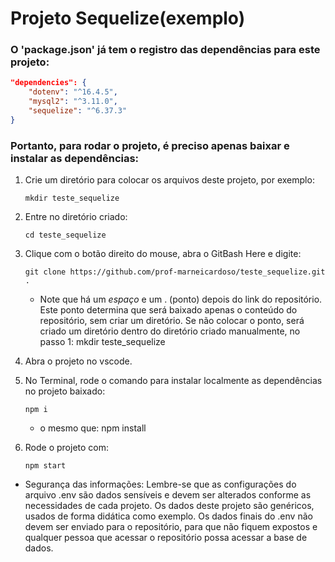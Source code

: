 # Projeto Sequelize(exemplo)

### O 'package.json' já tem o registro das dependências para este projeto:
```json
"dependencies": {
    "dotenv": "^16.4.5",
    "mysql2": "^3.11.0",
    "sequelize": "^6.37.3"
}
```

### Portanto, para rodar o projeto, é preciso apenas baixar e instalar as dependências:

1. Crie um diretório para colocar os arquivos deste projeto, por exemplo:
    ```
    mkdir teste_sequelize
    ```

2. Entre no diretório criado:
    ```
    cd teste_sequelize
    ```

3. Clique com o botão direito do mouse, abra o GitBash Here e digite:
    ```
    git clone https://github.com/prof-marneicardoso/teste_sequelize.git .
    ```
    * Note que há um *espaço* e um . (ponto) depois do link do repositório. Este ponto determina que será baixado apenas o conteúdo do repositório, sem criar um diretório. Se não colocar o ponto, será criado um diretório dentro do diretório criado manualmente, no passo 1: mkdir teste_sequelize

4. Abra o projeto no vscode.

5. No Terminal, rode o comando para instalar localmente as dependências no projeto baixado:
    ```
    npm i
    ```
    * o mesmo que: npm install

6. Rode o projeto com:
    ```
    npm start
    ```

 * Segurança das informações: Lembre-se que as configurações do arquivo .env são dados sensíveis e devem ser alterados conforme as necessidades de cada projeto. Os dados deste projeto são genéricos, usados de forma didática como exemplo. Os dados finais do .env não devem ser enviado para o repositório, para que não fiquem expostos e qualquer pessoa que acessar o repositório possa acessar a base de dados.
